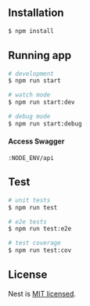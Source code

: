 

## Installation

```bash
$ npm install
```

## Running app

```bash
# development
$ npm run start

# watch mode
$ npm run start:dev

# debug mode
$ npm run start:debug

```

#### Access Swagger

```http
:NODE_ENV/api
```

## Test

```bash
# unit tests
$ npm run test

# e2e tests
$ npm run test:e2e

# test coverage
$ npm run test:cov
```

## License

Nest is [MIT licensed](LICENSE).
